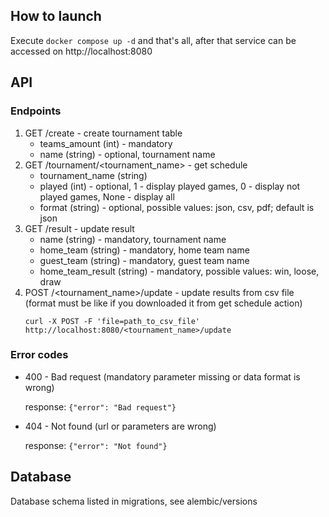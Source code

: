 ## How to launch

Execute `docker compose up -d` and that's all, after that service can be accessed on http://localhost:8080


## API 

### Endpoints
1. GET /create - create tournament table
    - teams_amount (int) - mandatory
    - name (string) - optional, tournament name
2. GET /tournament/<tournament_name> - get schedule
    - tournament_name (string)
    - played (int) - optional, 1 - display played games, 0 - display not played games, None - display all
    - format (string) - optional, possible values: json, csv, pdf; default is json
3. GET /result - update result
    - name (string) - mandatory, tournament name
    - home_team (string) - mandatory, home team name
    - guest_team (string) - mandatory, guest team name
    - home_team_result (string) - mandatory, possible values: win, loose, draw
4. POST /<tournament_name>/update - update results from csv file (format must be like if you downloaded it from get 
        schedule action)
    ```
    curl -X POST -F 'file=path_to_csv_file' http://localhost:8080/<tournament_name>/update
    ```
    
### Error codes

- 400 - Bad request (mandatory parameter missing or data format is wrong)
    
  response: `{"error": "Bad request"}`
- 404 - Not found (url or parameters are wrong)

  response: `{"error": "Not found"}`
  
## Database
Database schema listed in migrations, see alembic/versions
